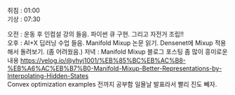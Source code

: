 취침 : 01:00  
기상 : 07:30  
  
오전 : 운동 후 인컴설 강의 들음. 파이썬 큐 구현. 그리고 자전거 조립!!  
오후 : AI+X 딥러닝 수업 들음. Manifold Mixup 논문 읽기. Densenet에 Mixup 적용 해서 돌려보기. (좀 어려웠음.)
저녁 : Manifold Mixup 블로그 포스팅 좀 많이 흥미로운 내용 https://velog.io/@yhyj1001/%EB%85%BC%EB%AC%B8-%EB%A6%AC%EB%B7%B0-Manifold-Mixup-Better-Representations-by-Interpolating-Hidden-States  
Convex optimization examples 전까지 공부함 일욜날 발표라서 빨리 진도 빼자.  
